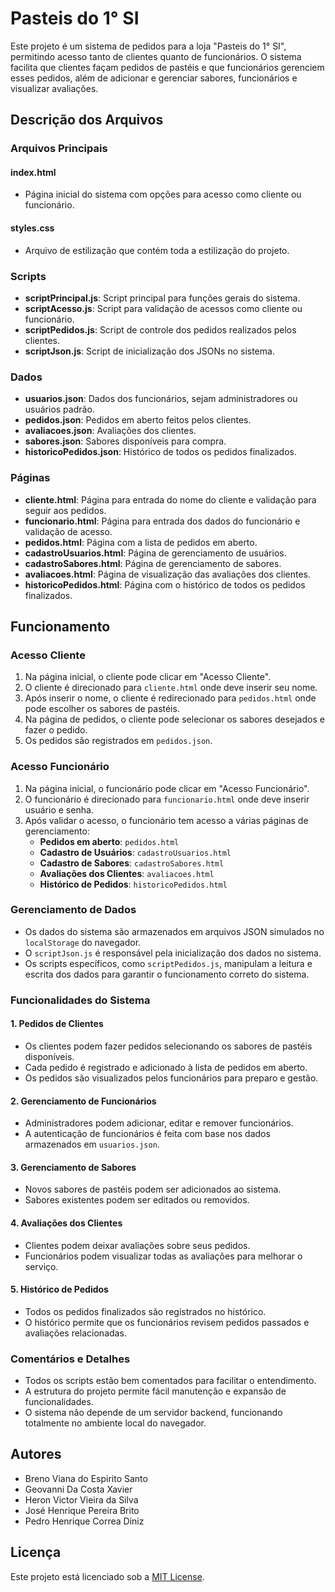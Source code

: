 # Pasteis do 1° SI

Este projeto é um sistema de pedidos para a loja "Pasteis do 1° SI", permitindo acesso tanto de clientes quanto de funcionários. O sistema facilita que clientes façam pedidos de pastéis e que funcionários gerenciem esses pedidos, além de adicionar e gerenciar sabores, funcionários e visualizar avaliações.

## Descrição dos Arquivos

### Arquivos Principais

#### index.html
- Página inicial do sistema com opções para acesso como cliente ou funcionário.

#### styles.css
- Arquivo de estilização que contém toda a estilização do projeto.

### Scripts

- **scriptPrincipal.js**: Script principal para funções gerais do sistema.
- **scriptAcesso.js**: Script para validação de acessos como cliente ou funcionário.
- **scriptPedidos.js**: Script de controle dos pedidos realizados pelos clientes.
- **scriptJson.js**: Script de inicialização dos JSONs no sistema.

### Dados

- **usuarios.json**: Dados dos funcionários, sejam administradores ou usuários padrão.
- **pedidos.json**: Pedidos em aberto feitos pelos clientes.
- **avaliacoes.json**: Avaliações dos clientes.
- **sabores.json**: Sabores disponíveis para compra.
- **historicoPedidos.json**: Histórico de todos os pedidos finalizados.

### Páginas

- **cliente.html**: Página para entrada do nome do cliente e validação para seguir aos pedidos.
- **funcionario.html**: Página para entrada dos dados do funcionário e validação de acesso.
- **pedidos.html**: Página com a lista de pedidos em aberto.
- **cadastroUsuarios.html**: Página de gerenciamento de usuários.
- **cadastroSabores.html**: Página de gerenciamento de sabores.
- **avaliacoes.html**: Página de visualização das avaliações dos clientes.
- **historicoPedidos.html**: Página com o histórico de todos os pedidos finalizados.

## Funcionamento

### Acesso Cliente
1. Na página inicial, o cliente pode clicar em "Acesso Cliente".
2. O cliente é direcionado para `cliente.html` onde deve inserir seu nome.
3. Após inserir o nome, o cliente é redirecionado para `pedidos.html` onde pode escolher os sabores de pastéis.
4. Na página de pedidos, o cliente pode selecionar os sabores desejados e fazer o pedido.
5. Os pedidos são registrados em `pedidos.json`.

### Acesso Funcionário
1. Na página inicial, o funcionário pode clicar em "Acesso Funcionário".
2. O funcionário é direcionado para `funcionario.html` onde deve inserir usuário e senha.
3. Após validar o acesso, o funcionário tem acesso a várias páginas de gerenciamento:
    - **Pedidos em aberto**: `pedidos.html`
    - **Cadastro de Usuários**: `cadastroUsuarios.html`
    - **Cadastro de Sabores**: `cadastroSabores.html`
    - **Avaliações dos Clientes**: `avaliacoes.html`
    - **Histórico de Pedidos**: `historicoPedidos.html`

### Gerenciamento de Dados
- Os dados do sistema são armazenados em arquivos JSON simulados no `localStorage` do navegador.
- O `scriptJson.js` é responsável pela inicialização dos dados no sistema.
- Os scripts específicos, como `scriptPedidos.js`, manipulam a leitura e escrita dos dados para garantir o funcionamento correto do sistema.

### Funcionalidades do Sistema

#### 1. Pedidos de Clientes
- Os clientes podem fazer pedidos selecionando os sabores de pastéis disponíveis.
- Cada pedido é registrado e adicionado à lista de pedidos em aberto.
- Os pedidos são visualizados pelos funcionários para preparo e gestão.

#### 2. Gerenciamento de Funcionários
- Administradores podem adicionar, editar e remover funcionários.
- A autenticação de funcionários é feita com base nos dados armazenados em `usuarios.json`.

#### 3. Gerenciamento de Sabores
- Novos sabores de pastéis podem ser adicionados ao sistema.
- Sabores existentes podem ser editados ou removidos.

#### 4. Avaliações dos Clientes
- Clientes podem deixar avaliações sobre seus pedidos.
- Funcionários podem visualizar todas as avaliações para melhorar o serviço.

#### 5. Histórico de Pedidos
- Todos os pedidos finalizados são registrados no histórico.
- O histórico permite que os funcionários revisem pedidos passados e avaliações relacionadas.

### Comentários e Detalhes

- Todos os scripts estão bem comentados para facilitar o entendimento.
- A estrutura do projeto permite fácil manutenção e expansão de funcionalidades.
- O sistema não depende de um servidor backend, funcionando totalmente no ambiente local do navegador.

## Autores

- Breno Viana do Espirito Santo
- Geovanni Da Costa Xavier
- Heron Victor Vieira da Silva
- José Henrique Pereira Brito
- Pedro Henrique Correa Diniz

## Licença

Este projeto está licenciado sob a [MIT License](LICENSE).
